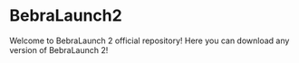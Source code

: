 # BebraLaunch2
Welcome to BebraLaunch 2 official repository!
Here you can download any version of BebraLaunch 2!
